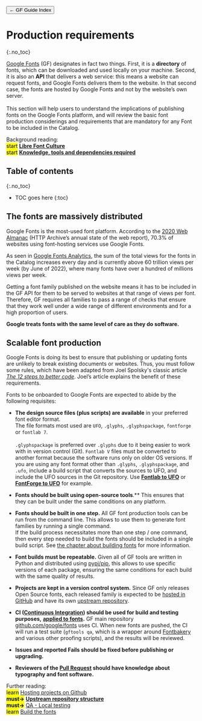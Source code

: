 <link href="style.css" rel="stylesheet">

<a href="./index"><button class="button button-i">&larr; GF Guide Index</button></a>

# Production requirements
{:.no_toc}

<div class="callout">

<a href="https://fonts.google.com/" target="_blank">Google Fonts</a> (GF) designates in fact two things. First, it is a <b>directory</b> of fonts, which can be downloaded and used locally on your machine. Second, it is also an <b>API</b> that delivers a web service: this means a website can request fonts, and Google Fonts delivers them to the website. In that second case, the fonts are hosted by Google Fonts and not by the website’s own server. 
<br><br>
This section will help users to understand the implications of publishing fonts on the Google Fonts platform, and will review the basic font production considerings and requirements that are mandatory for any Font to be included in the Catalog.

</div>

<div class="context-reading">
    Background reading:<br>
    <mark class="blue">start</mark> <a href="./culture" style="font-weight:bold">Libre Font Culture</a>
    <br>
    <mark class="blue">start</mark> <a href="./required-knowledge" style="font-weight:bold">Knowledge, tools and dependencies required</a>
</div>

## Table of contents
{:.no_toc}
* TOC goes here
{:toc}

## The fonts are massively distributed

Google Fonts is the most-used font platform. According to the [2020 Web Almanac](https://almanac.httparchive.org/en/2020/fonts#serving-with-a-service) (HTTP Archive’s annual state of the web report), 70.3% of websites using font-hosting services use Google Fonts.

As seen in [Google Fonts Analytics](https://fonts.google.com/analytics), the sum of the total views for the fonts in the Catalog increases every day and is currently above 60 trillion views per week (by June of 2022), where many fonts have over a hundred of millions views per week.

Getting a font family published on the website means it has to be included in the GF API for them to be served to websites at that range of views per font. Therefore, GF requires all families to pass a range of checks that ensure that they work well under a wide range of different environments and for a high proportion of users.

**Google treats fonts with the same level of care as they do software.**

## Scalable font production

Google Fonts is doing its best to ensure that publishing or updating fonts are unlikely to break existing documents or websites. Thus, you must follow some rules, which have been adapted from Joel Spolsky's classic article [*The 12 steps to better code*](https://www.joelonsoftware.com/2000/08/09/the-joel-test-12-steps-to-better-code/). Joel’s article explains the benefit of these requirements.

Fonts to be onboarded to Google Fonts are expected to abide by the following requisites:

-   **The design source files (plus scripts) are available** in your preferred font editor format.
    <br>
    The file formats most used are `UFO`, `.glyphs`, `.glyphspackage`, `fontforge` or `fontlab 7`.
    <br><br>`.glyphspackage` is preferred over `.glyphs` due to it being easier to work with in version control (Git). `Fontlab V` files must be converted to another format because the software runs only on older OS versions. If you are using any font format other than `.glyphs`, `.glyphspackage`, and `.ufo`, include a build script that converts the sources to UFO, and include the UFO sources in the Git repository. Use **[Fontlab to UFO](https://pypi.org/project/vfb2ufo3/)** or **[FontForge to UFO](https://github.com/fontforge/sfd2ufo)** for example.


-   **Fonts should be built using open-source tools**.** This ensures that they can be built under the same conditions on any platform.

-   **Fonts should be built in one step.** All GF font production tools can be run from the command line. This allows to use them to generate font families by running a single command.
    <br>
    If the build process necessitates more than one step / one command, then every step needed to build the fonts should be included in a single build script. See [the chapter about building fonts](build.md) for more information.

-   **Font builds must be repeatable.** Given all of GF tools are written in Python and distributed using [pypi/pip](https://pypi.org/), this allows to use specific versions of each package, ensuring the same conditions for each build with the same quality of results.

-   **Projects are kept in a version control system.** Since GF only releases Open Source fonts, each released family is expected to be [hosted in GitHub](./hosting) and have its own [upstream repository](./upstream).

-   **CI ([Continuous Integration](https://martinfowler.com/articles/continuousIntegration.html)) should be used for build and testing purposes,** **[applied to fonts](https://simoncozens.github.io/tdd-for-otl/).** GF main repository [github.com/google/fonts](https://github.com/google/fonts) uses CI. When new fonts are pushed, the CI will run a test suite (`gftools qa`, which is a wrapper around [Fontbakery](https://github.com/googlefonts/fontbakery) and various other proofing scripts), and the results will be reviewed.

-   **Issues and reported Fails should be fixed before publishing or upgrading.**

-   **Reviewers of the [Pull Request](making-pr.md) should have knowledge about typography and font software.**

<div class="next-reading">
    Further reading:<br>
    <mark class="yellow">learn</mark> <a href="./hosting">Hosting projects on Github</a>
    <br>
    <mark class="green"><b>must&rarr;</b></mark> <a href="./upstream" style="font-weight:bold">Upstream repository structure</a>
    <br>
    <mark class="green"><b>must&rarr;</b></mark> <a href="./testing">QA - Local testing</a>
    <br>
    <mark class="yellow">learn</mark> <a href="./build">Build the fonts</a>
</div>